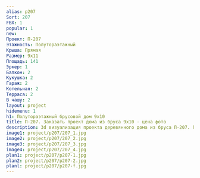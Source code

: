 ```yaml
---
alias: p207
Sort: 207
FBX: 1
popular: 1
new: 
Проект: П-207
Этажность: Полутораэтажный
Крыша: Прямая
Размер: 9х11
Площадь: 141
Эркер: 1
Балкон: 2
Кукушка: 2
Гараж: 2
Котельная: 2
Терраса: 2
В чашу: 2
layout: project
hidemenu: 1
h1: Полутораэтажный брусовой дом 9х10
title: П-207. Заказать проект дома из бруса 9х10 - цена фото
description: 3d визуализация проекта деревянного дома из бруса П-207. Площадь 141 м2, размер 9х10. Вы можете внести любые изменения в проект.
image1: project/p207/207_1.jpg
image2: project/p207/207_2.jpg
image3: project/p207/207_3.jpg
image4: project/p207/207_4.jpg
plan1: project/p207/p207-1.jpg
plan2: project/p207/p207-2.jpg
planl: project/p207/p207-f.jpg
---
```

